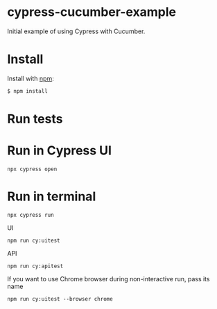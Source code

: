 # cypress-cucumber-example
Initial example of using Cypress with Cucumber.

# Install

Install with [npm](https://www.npmjs.com/):

```sh
$ npm install
```

# Run tests
# Run in Cypress UI
```
npx cypress open
```  

# Run in terminal
```
npx cypress run
```

UI
```
npm run cy:uitest
```

API
```
npm run cy:apitest
```

If you want to use Chrome browser during non-interactive run, pass its name

```Chrome UI 
npm run cy:uitest --browser chrome 
```
